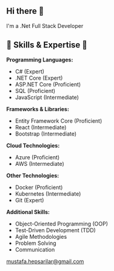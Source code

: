 ## Hi there 👋

I'm a .Net Full Stack Developer

## 🚀 Skills & Expertise 🚀

**Programming Languages:**

* C# (Expert)
* .NET Core (Expert)
* ASP.NET Core (Proficient)
* SQL (Proficient)
* JavaScript (Intermediate)

**Frameworks & Libraries:**

* Entity Framework Core (Proficient)
* React (Intermediate)
* Bootstrap (Intermediate)

**Cloud Technologies:**

* Azure (Proficient)
* AWS (Intermediate)

**Other Technologies:**

* Docker (Proficient)
* Kubernetes (Intermediate)
* Git (Expert)

**Additional Skills:**

* Object-Oriented Programming (OOP)
* Test-Driven Development (TDD)
* Agile Methodologies
* Problem Solving
* Communication

mustafa.hepsarilar@gmail.com


<!--
**mheps/mheps** is a ✨ _special_ ✨ repository because its `README.md` (this file) appears on your GitHub profile.

Here are some ideas to get you started:

- 🔭 I’m currently working on ...
- 🌱 I’m currently learning ...
- 👯 I’m looking to collaborate on ...
- 🤔 I’m looking for help with ...
- 💬 Ask me about ...
- 📫 How to reach me: ...
- 😄 Pronouns: ...
- ⚡ Fun fact: ...
-->
